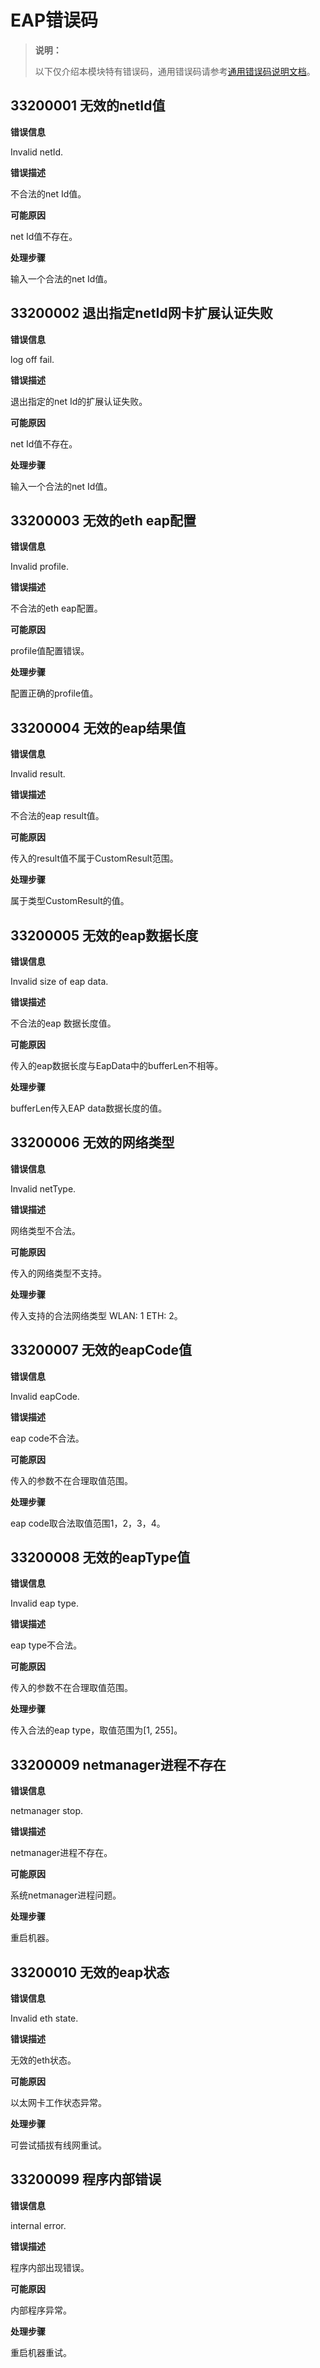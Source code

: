# EAP错误码

> **说明：**
>
> 以下仅介绍本模块特有错误码，通用错误码请参考[通用错误码说明文档](../errorcode-universal.md)。

## 33200001 无效的netId值

**错误信息**

Invalid netId.

**错误描述**

不合法的net Id值。

**可能原因**

net Id值不存在。

**处理步骤**

输入一个合法的net Id值。

## 33200002 退出指定netId网卡扩展认证失败

**错误信息**

log off fail.

**错误描述**

退出指定的net Id的扩展认证失败。

**可能原因**

net Id值不存在。

**处理步骤**

输入一个合法的net Id值。

## 33200003 无效的eth eap配置

**错误信息**

Invalid profile.

**错误描述**

不合法的eth eap配置。

**可能原因**

profile值配置错误。

**处理步骤**

配置正确的profile值。

## 33200004 无效的eap结果值

**错误信息**

Invalid result.

**错误描述**

不合法的eap result值。

**可能原因**

传入的result值不属于CustomResult范围。

**处理步骤**

属于类型CustomResult的值。

## 33200005 无效的eap数据长度

**错误信息**

Invalid size of eap data.

**错误描述**

不合法的eap 数据长度值。

**可能原因**

传入的eap数据长度与EapData中的bufferLen不相等。

**处理步骤**

bufferLen传入EAP data数据长度的值。

## 33200006 无效的网络类型

**错误信息**

Invalid netType.

**错误描述**

网络类型不合法。

**可能原因**

传入的网络类型不支持。

**处理步骤**

传入支持的合法网络类型 WLAN: 1 ETH: 2。


## 33200007 无效的eapCode值

**错误信息**

Invalid eapCode.

**错误描述**

eap code不合法。

**可能原因**

传入的参数不在合理取值范围。

**处理步骤**

eap code取合法取值范围1，2，3，4。


## 33200008 无效的eapType值

**错误信息**

Invalid eap type.

**错误描述**

eap type不合法。

**可能原因**

传入的参数不在合理取值范围。

**处理步骤**

传入合法的eap type，取值范围为[1, 255]。

## 33200009 netmanager进程不存在

**错误信息**

netmanager stop.

**错误描述**

netmanager进程不存在。

**可能原因**

系统netmanager进程问题。

**处理步骤**

重启机器。

## 33200010 无效的eap状态

**错误信息**

Invalid eth state.

**错误描述**

无效的eth状态。

**可能原因**

以太网卡工作状态异常。

**处理步骤**

可尝试插拔有线网重试。

## 33200099 程序内部错误

**错误信息**

internal error.

**错误描述**

程序内部出现错误。

**可能原因**

内部程序异常。

**处理步骤**

重启机器重试。

